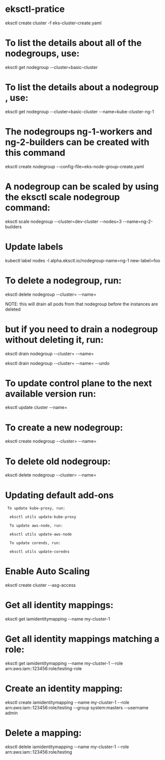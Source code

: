 # eksctl-pratice

eksctl create cluster -f eks-cluster-create.yaml


# To list the details about  all of the nodegroups, use:

eksctl get nodegroup --cluster=basic-cluster

# To list the details about a nodegroup , use:

eksctl get nodegroup --cluster=basic-cluster --name=kube-cluster-ng-1

# The nodegroups ng-1-workers and ng-2-builders can be created with this command

eksctl create nodegroup --config-file=eks-node-group-create.yaml

# A nodegroup can be scaled by using the eksctl scale nodegroup command:

eksctl scale nodegroup --cluster=dev-cluster --nodes=3 --name=ng-2-builders

# Update labels

kubectl label nodes -l alpha.eksctl.io/nodegroup-name=ng-1 new-label=foo

# To delete a nodegroup, run:

eksctl delete nodegroup --cluster=<clusterName> --name=<nodegroupName>
  
NOTE: this will drain all pods from that nodegroup before the instances are deleted

 # but if you need to drain a nodegroup without deleting it, run:
 
eksctl drain nodegroup --cluster=<clusterName> --name=<nodegroupName>
  
  eksctl drain nodegroup --cluster=<clusterName> --name=<nodegroupName> --undo
  
 # To update control plane to the next available version run:
 
 eksctl update cluster --name=<clusterName>
  
  # To create a new nodegroup:
  
  eksctl create nodegroup --cluster=<clusterName> --name=<newNodeGroupName>
  
  # To delete old nodegroup:
  
  eksctl delete nodegroup --cluster=<clusterName> --name=<oldNodeGroupName>
  
  # Updating default add-ons
  
     To update kube-proxy, run:
      
      eksctl utils update-kube-proxy
      
      To update aws-node, run:
      
      eksctl utils update-aws-node
      
      To update corends, run:
      
      eksctl utils update-coredns
      
  # Enable Auto Scaling
  
  eksctl create cluster --asg-access
  
  # Get all identity mappings:
  
  eksctl get iamidentitymapping --name my-cluster-1
  
  # Get all identity mappings matching a role:
  
  eksctl get iamidentitymapping --name my-cluster-1 --role arn:aws:iam::123456:role/testing-role
  
  # Create an identity mapping:
  
   eksctl create iamidentitymapping --name  my-cluster-1 --role arn:aws:iam::123456:role/testing --group system:masters --username admin
  
  # Delete a mapping:
  
  eksctl delete iamidentitymapping --name  my-cluster-1 --role arn:aws:iam::123456:role/testing
